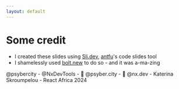 ```yaml
---
layout: default
---
```


# Some credit

* I created these slides using [Sli.dev](https://github.com/slidevjs/slidev), [antfu](https://antfu.me/)'s code slides tool
* I shamelessly used [bolt.new](https://bolt.new/) to do so - and it was a-ma-zing


<div class="absolute bottom-4 left-0 right-0 text-gray-400 text-sm text-center">
  @psybercity - @NxDevTools - 🦋 @psyber.city - 🦋 @nx.dev - Katerina Skroumpelou - React Africa 2024
</div>